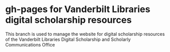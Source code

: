 # gh-pages for Vanderbilt Libraries digital scholarship resources

This branch is used to manage the website for digital scholarship resources of the Vanderbilt Libraries Digital Scholarship and Scholarly Communications Office
